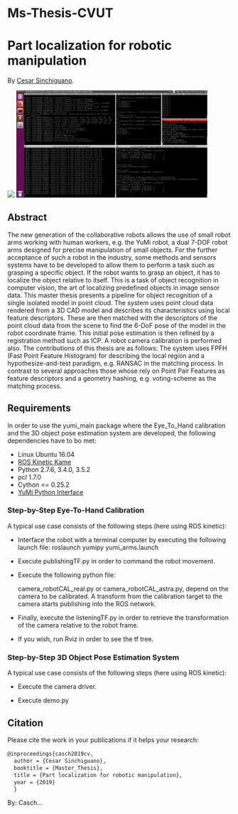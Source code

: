 # Ms-Thesis-CVUT
# Part localization for robotic manipulation
By [Cesar Sinchiguano](https://github.com/Sinchiguano).

<p align="left">
<img src="https://github.com/Sinchiguano/Ms-Thesis-CVUT/blob/master/tmp/yumi1.gif", width="430">
<img src="https://github.com/Sinchiguano/Ms-Thesis-CVUT/blob/master/tmp/yumi2.gif", width="430">
</p>

## Abstract

The new generation of the collaborative robots allows the use of small robot arms working with human workers, e.g. the YuMi robot, a dual 7-DOF robot arms designed for precise manipulation of small objects. For the further acceptance of such a robot in the industry, some methods and sensors systems have to be developed to allow them to perform a task such as grasping a specific object. If the robot wants to grasp an object, it has to localize the object relative to itself. This is a task of object recognition in computer vision, the art of localizing predefined objects in image sensor data. This master thesis presents a pipeline for object recognition of a single isolated model in point cloud.
The system uses point cloud data rendered from a 3D CAD model and describes its characteristics using local feature descriptors. These are then matched with the descriptors of the point cloud data from the scene to find the 6-DoF pose of the model in the robot coordinate frame. This initial pose estimation is then refined by a registration method such as ICP. A robot camera calibration is performed also. The contributions of this thesis are as follows:
The system uses FPFH (Fast Point Feature Histogram) for describing the local region and a hypothesize-and-test paradigm, e.g. RANSAC in the matching process.
In contrast to several approaches those whose rely on Point Pair Features as feature descriptors and a geometry hashing, e.g. voting-scheme as the matching process.

## Requirements

In order to use the yumi_main package where the Eye_To_Hand calibration and the 3D object pose estimation system are developed, the following dependencies have to bo met:

 * Linux Ubuntu 16.04 
 * [ROS Kinetic Kame](http://wiki.ros.org/kinetic/Installation)
 * Python 2.7.6, 3.4.0, 3.5.2
 * pcl 1.7.0
 * Cython <= 0.25.2
 * [YuMi Python Interface](https://github.com/BerkeleyAutomation/yumipy)

### Step-by-Step Eye-To-Hand Calibration

A typical use case consists of the following steps (here using ROS kinetic):

* Interface the robot with a terminal computer by executing the following launch file: 
    roslaunch yumipy yumi_arms.launch 

* Execute publishingTF.py in order to command the robot movement.

* Execute the following python file:

    camera_robotCAL_real.py or camera_robotCAL_astra.py, depend on the camera to be calibrated. A transform from the calibration target to the camera starts publishing into the ROS network. 

* Finally, execute the listeningTF.py in order to retrieve the transformation of the camera relative to the robot frame.

* If you wish, run Rviz in order to see the tf tree.


### Step-by-Step 3D Object Pose Estimation System

A typical use case consists of the following steps (here using ROS kinetic):

* Execute the camera driver.

* Execute demo.py 




## Citation
Please cite the work in your publications if it helps your research:
   
    @inproceedings{casch2019cv,
      author = {Cesar Sinchiguano},
      booktitle = {Master_Thesis},
      title = {Part localization for robotic manipulation},
      year = {2019}
      }

By: Casch...

